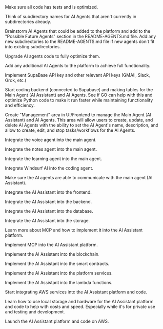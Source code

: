 Make sure all code has tests and is optimized.

Think of subdirectory names for AI Agents that aren't currently in subdirectories already.

Brainstorm AI Agents that could be added to the platform and add to the "Possible Future Agents" section in the README-AGENTS.md file. Add any new subdirectories to the README-AGENTS.md file if new agents don't fit into existing subdirectories.

Upgrade AI agents code to fully optimize them.

Add any additional AI Agents to the platform to achieve full functionality.

Implement SupaBase API key and other relevant API keys (GMAIl, Slack, Grok, etc.)

Start coding backend (connected to Supabase) and making tables for the Main Agent (AI Assistant) and AI Agents. See if GO can help with this and optimize Python code to make it run faster while maintaining functionality and efficiency.

Create "Management" area in UI/Frontend to manage the Main Agent (AI Assistant) and AI Agents. This area will allow users to create, update, and delete AI Agents with the ability to set the AI Agent's name, description, and allow to create, edit, and stop tasks/workflows for the AI Agents.

Integrate the voice agent into the main agent.

Integrate the notes agent into the main agent.

Integrate the learning agent into the main agent.

Integrate Windsurf AI into the coding agent.

Make sure the AI agents are able to communicate with the main agent (AI Assistant).

Integrate the AI Assistant into the frontend.

Integrate the AI Assistant into the backend.

Integrate the AI Assistant into the database.

Integrate the AI Assistant into the storage.

Learn more about MCP and how to implement it into the AI Assistant platform.

Implement MCP into the AI Assistant platform.       

Implement the AI Assistant into the blockchain.

Implement the AI Assistant into the smart contracts.

Implement the AI Assistant into the platform services.

Implement the AI Assistant into the lambda functions.

Start integrating AWS services into the AI Assistant platform and code.

Learn how to use local storage and hardware for the AI Assistant platform and code to help with costs and speed. Especially while it's for private use and testing and development.

Launch the AI Assistant platform and code on AWS.

